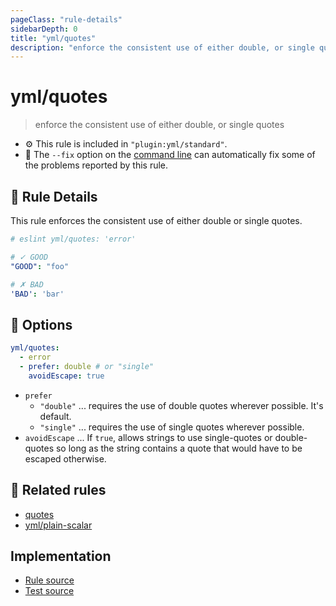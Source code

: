 ```yaml
---
pageClass: "rule-details"
sidebarDepth: 0
title: "yml/quotes"
description: "enforce the consistent use of either double, or single quotes"
---
```

# yml/quotes

> enforce the consistent use of either double, or single quotes

- :gear: This rule is included in `"plugin:yml/standard"`.
- :wrench: The `--fix` option on the [command line](https://eslint.org/docs/user-guide/command-line-interface#fixing-problems) can automatically fix some of the problems reported by this rule.

## :book: Rule Details

This rule enforces the consistent use of either double or single quotes.

<eslint-code-block fix>

<!-- eslint-skip -->

```yaml
# eslint yml/quotes: 'error'

# ✓ GOOD
"GOOD": "foo"

# ✗ BAD
'BAD': 'bar'
```

</eslint-code-block>

## :wrench: Options

```yaml
yml/quotes:
  - error
  - prefer: double # or "single"
    avoidEscape: true
```

- `prefer`
  - `"double"` ... requires the use of double quotes wherever possible. It's default.
  - `"single"` ... requires the use of single quotes wherever possible.
- `avoidEscape` ... If `true`, allows strings to use single-quotes or double-quotes so long as the string contains a quote that would have to be escaped otherwise.

## :couple: Related rules

- [quotes]
- [yml/plain-scalar]

[quotes]: https://eslint.org/docs/rules/quotes
[yml/plain-scalar]: ./plain-scalar.md

## Implementation

- [Rule source](https://github.com/ota-meshi/eslint-plugin-yml/blob/master/src/rules/quotes.ts)
- [Test source](https://github.com/ota-meshi/eslint-plugin-yml/blob/master/tests/src/rules/quotes.js)
